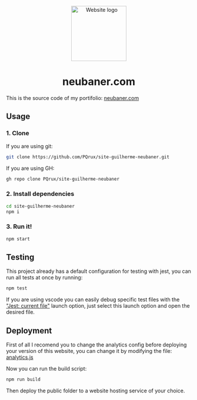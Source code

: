 <p align="center">
  <img width="150" src="https://neubaner.com/shortcut.png" alt="Website logo">
</p>
<h1 align="center">neubaner.com</h1>

This is the source code of my portifolio: [neubaner.com](https://neubaner.com)

## Usage

### 1. Clone

If you are using git:
```sh
git clone https://github.com/PQrux/site-guilherme-neubaner.git
```
If you are using GH:
```sh
gh repo clone PQrux/site-guilherme-neubaner
```
### 2. Install dependencies

```sh
cd site-guilherme-neubaner
npm i
```

### 3. Run it!
```sh
npm start
```

## Testing

This project already has a default configuration for testing with jest, you can run all tests at once by running:
```sh
npm test
```

If you are using vscode you can easily debug specific test files with the <u>"Jest: current file"</u> launch option, just select this launch option and open the desired file.

## Deployment

First of all I recomend you to change the analytics config before deploying your version of this website, you can change it by modifying the file: [analytics.js](/static/analytics.js)

Now you can run the build script:
```sh
npm run build
```

Then deploy the public folder to a website hosting service of your choice.